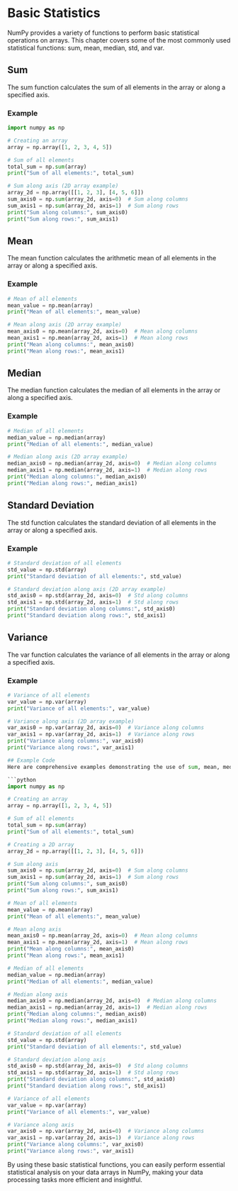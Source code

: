 # Basic Statistics
NumPy provides a variety of functions to perform basic statistical operations on arrays. This chapter covers some of the most commonly used statistical functions: sum, mean, median, std, and var.

## Sum
The sum function calculates the sum of all elements in the array or along a specified axis.

### Example
```python
import numpy as np

# Creating an array
array = np.array([1, 2, 3, 4, 5])

# Sum of all elements
total_sum = np.sum(array)
print("Sum of all elements:", total_sum)

# Sum along axis (2D array example)
array_2d = np.array([[1, 2, 3], [4, 5, 6]])
sum_axis0 = np.sum(array_2d, axis=0)  # Sum along columns
sum_axis1 = np.sum(array_2d, axis=1)  # Sum along rows
print("Sum along columns:", sum_axis0)
print("Sum along rows:", sum_axis1)
```

## Mean
The mean function calculates the arithmetic mean of all elements in the array or along a specified axis.

### Example
```python
# Mean of all elements
mean_value = np.mean(array)
print("Mean of all elements:", mean_value)

# Mean along axis (2D array example)
mean_axis0 = np.mean(array_2d, axis=0)  # Mean along columns
mean_axis1 = np.mean(array_2d, axis=1)  # Mean along rows
print("Mean along columns:", mean_axis0)
print("Mean along rows:", mean_axis1)
```

## Median
The median function calculates the median of all elements in the array or along a specified axis.

### Example
```python
# Median of all elements
median_value = np.median(array)
print("Median of all elements:", median_value)

# Median along axis (2D array example)
median_axis0 = np.median(array_2d, axis=0)  # Median along columns
median_axis1 = np.median(array_2d, axis=1)  # Median along rows
print("Median along columns:", median_axis0)
print("Median along rows:", median_axis1)
```

## Standard Deviation
The std function calculates the standard deviation of all elements in the array or along a specified axis.

### Example
```python
# Standard deviation of all elements
std_value = np.std(array)
print("Standard deviation of all elements:", std_value)

# Standard deviation along axis (2D array example)
std_axis0 = np.std(array_2d, axis=0)  # Std along columns
std_axis1 = np.std(array_2d, axis=1)  # Std along rows
print("Standard deviation along columns:", std_axis0)
print("Standard deviation along rows:", std_axis1)
```

## Variance
The var function calculates the variance of all elements in the array or along a specified axis.

### Example
```python
# Variance of all elements
var_value = np.var(array)
print("Variance of all elements:", var_value)

# Variance along axis (2D array example)
var_axis0 = np.var(array_2d, axis=0)  # Variance along columns
var_axis1 = np.var(array_2d, axis=1)  # Variance along rows
print("Variance along columns:", var_axis0)
print("Variance along rows:", var_axis1)

## Example Code
Here are comprehensive examples demonstrating the use of sum, mean, median, std, and var:

```python
import numpy as np

# Creating an array
array = np.array([1, 2, 3, 4, 5])

# Sum of all elements
total_sum = np.sum(array)
print("Sum of all elements:", total_sum)

# Creating a 2D array
array_2d = np.array([[1, 2, 3], [4, 5, 6]])

# Sum along axis
sum_axis0 = np.sum(array_2d, axis=0)  # Sum along columns
sum_axis1 = np.sum(array_2d, axis=1)  # Sum along rows
print("Sum along columns:", sum_axis0)
print("Sum along rows:", sum_axis1)

# Mean of all elements
mean_value = np.mean(array)
print("Mean of all elements:", mean_value)

# Mean along axis
mean_axis0 = np.mean(array_2d, axis=0)  # Mean along columns
mean_axis1 = np.mean(array_2d, axis=1)  # Mean along rows
print("Mean along columns:", mean_axis0)
print("Mean along rows:", mean_axis1)

# Median of all elements
median_value = np.median(array)
print("Median of all elements:", median_value)

# Median along axis
median_axis0 = np.median(array_2d, axis=0)  # Median along columns
median_axis1 = np.median(array_2d, axis=1)  # Median along rows
print("Median along columns:", median_axis0)
print("Median along rows:", median_axis1)

# Standard deviation of all elements
std_value = np.std(array)
print("Standard deviation of all elements:", std_value)

# Standard deviation along axis
std_axis0 = np.std(array_2d, axis=0)  # Std along columns
std_axis1 = np.std(array_2d, axis=1)  # Std along rows
print("Standard deviation along columns:", std_axis0)
print("Standard deviation along rows:", std_axis1)

# Variance of all elements
var_value = np.var(array)
print("Variance of all elements:", var_value)

# Variance along axis
var_axis0 = np.var(array_2d, axis=0)  # Variance along columns
var_axis1 = np.var(array_2d, axis=1)  # Variance along rows
print("Variance along columns:", var_axis0)
print("Variance along rows:", var_axis1)
```

By using these basic statistical functions, you can easily perform essential statistical analysis on your data arrays in NumPy, making your data processing tasks more efficient and insightful.

